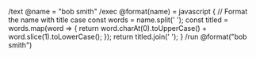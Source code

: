 /text @name = "bob smith"
/exec @format(name) = javascript {
  // Format the name with title case
const words = name.split(' ');
const titled = words.map(word => {
return word.charAt(0).toUpperCase() + word.slice(1).toLowerCase();
  });
return titled.join(' ');
}
/run @format("bob smith")
